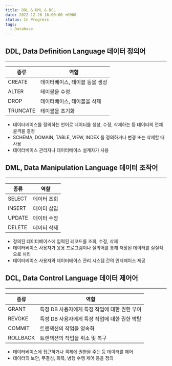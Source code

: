 ```yaml
---
title: DDL & DML & DCL
date: 2022-12-26 16:00:00 +0900
status: In Progress
tags:
  - Database
---
```


## DDL, Data Definition Language 데이터 정의어

---

| 종류 | 역할 |
| --- | --- |
| CREATE | 데이터베이스, 테이블 등을 생성 |
| ALTER | 테이블을 수정 |
| DROP | 데이터베이스, 테이블을 삭제 |
| TRUNCATE | 테이블을 초기화 |
- 데이터베이스를 정의하는 언어로 데이터를 생성, 수정, 삭제하는 등 데이터의 전체 골격을 결정
- SCHEMA, DOMAIN, TABLE, VIEW, INDEX 를 정의하거나 변경 또는 삭제할 때 사용
- 데이터베이스 관리자나 데이터베이스 설계자가 사용

## DML, Data Manipulation Language 데이터 조작어

---

| 종류 | 역할 |
| --- | --- |
| SELECT | 데이터 조회 |
| INSERT | 데이터 삽입 |
| UPDATE | 데이터 수정 |
| DELETE | 데이터 삭제 |
- 정의된 데이터베이스에 입력된 레코드를 조회, 수정, 삭제
- 데이터베이스 사용자가 응용 프로그램이나 질의어를 통해 저장된 데이터를 실질적으로 처리
- 데이터베이스 사용자와 데이터베이스 관리 시스템 간의 인터페이스 제공

## DCL, Data Control Language 데이터 제어어

---

| 종류 | 역할 |
| --- | --- |
| GRANT | 특정 DB 사용자에게 특정 작업에 대한 권한 부여 |
| REVOKE | 특정 DB 사용자에게 특장 작업에 대한 권한 박탈 |
| COMMIT | 트랜잭션의 작업을 영속화 |
| ROLLBACK | 트랜잭션의 작업을 취소 및 복구 |
- 데이터베이스에 접근하거나 객체에 권한을 주는 등 데이터를 제어
- 데이터의 보안, 무결성, 회복, 병행 수행 제어 등을 정의
